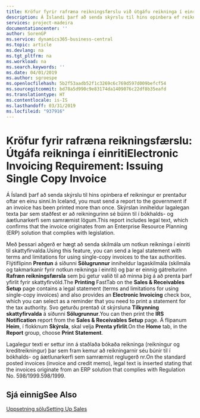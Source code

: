 ```yaml
---
title: Kröfur fyrir rafræna reikningsfærslu við útgáfu reikninga í einriti
description: Á Íslandi þarf að senda skýrslu til hins opinbera ef reikningur er prentaður oftar en einu sinni.
services: project-madeira
documentationcenter: ''
author: SorenGP
ms.service: dynamics365-business-central
ms.topic: article
ms.devlang: na
ms.tgt_pltfrm: na
ms.workload: na
ms.search.keywords: ''
ms.date: 04/01/2019
ms.author: sgroespe
ms.openlocfilehash: 5b2f53aadb52f1c3269c6c769d597d009befcf54
ms.sourcegitcommit: bd78a5d990c9e83174da1409076c22df8b35eafd
ms.translationtype: HT
ms.contentlocale: is-IS
ms.lasthandoff: 03/31/2019
ms.locfileid: "937916"
---
```

# <a name="electronic-invoicing-requirement-issuing-single-copy-invoice"></a><span data-ttu-id="c650b-103">Kröfur fyrir rafræna reikningsfærslu: Útgáfa reikninga í einriti</span><span class="sxs-lookup"><span data-stu-id="c650b-103">Electronic Invoicing Requirement: Issuing Single Copy Invoice</span></span>
<span data-ttu-id="c650b-104">Á Íslandi þarf að senda skýrslu til hins opinbera ef reikningur er prentaður oftar en einu sinni.</span><span class="sxs-lookup"><span data-stu-id="c650b-104">In Iceland, you must send a report to the government if an invoice has been printed more than once.</span></span> <span data-ttu-id="c650b-105">Skýrslan inniheldur lagalegan texta þar sem staðfest er að reikningurinn sé búinn til í bókhalds- og áætlunarkerfi sem samræmist lögum.</span><span class="sxs-lookup"><span data-stu-id="c650b-105">This report includes legal text, which confirms that the invoice originates from an Enterprise Resource Planning (ERP) solution that complies with legislation.</span></span>  

<span data-ttu-id="c650b-106">Með þessari aðgerð er hægt að senda skilmála um notkun reikninga í einriti til skattyfirvalda.</span><span class="sxs-lookup"><span data-stu-id="c650b-106">Using this feature, you can send a legal statement with terms and limitations for using single-copy invoices to the tax authorities.</span></span> <span data-ttu-id="c650b-107">Flýtiflipinn **Prentun** á síðunni **Sölugrunnur** inniheldur lagaskilmála (skilmála og takmarkanir fyrir notkun reikninga í einriti) og þar er einnig gátreiturinn **Rafræn reikningsfærsla** sem þú getur valið til að minna þig á að prenta þarf yfirlit fyrir skattyfirvöld.</span><span class="sxs-lookup"><span data-stu-id="c650b-107">The **Printing** FastTab on the **Sales & Receivables Setup** page contains a legal statement (terms and limitations for using single-copy invoices) and also provides an **Electronic Invoicing** check box, which you can select as a reminder that you need to print a statement for the tax authority.</span></span> <span data-ttu-id="c650b-108">Svo geturðu prentað út skýrsluna **Tilkynning skattyfirvalda** á síðunni **Sölugrunnur**.</span><span class="sxs-lookup"><span data-stu-id="c650b-108">You can then print the **IRS Notification** report from the **Sales & Receivables Setup** page.</span></span> <span data-ttu-id="c650b-109">Á flipanum **Heim**, í flokknum **Skýrsla**, skal velja **Prenta yfirlit**.</span><span class="sxs-lookup"><span data-stu-id="c650b-109">On the **Home** tab, in the **Report** group, choose **Print Statement**.</span></span>  

<span data-ttu-id="c650b-110">Lagalegur texti er settur inn á staðlaða bókaða reikninga (reikningur og kreditreikningur) þar sem fram kemur að reikningarnir séu búnir til í bókhalds- og áætlunarkerfi sem samræmist reglugerð nr.</span><span class="sxs-lookup"><span data-stu-id="c650b-110">On the standard posted invoices (invoice and credit memo), legal text is inserted stating that the invoices originate from an ERP solution that complies with Regulation No.</span></span> <span data-ttu-id="c650b-111">598/1999.</span><span class="sxs-lookup"><span data-stu-id="c650b-111">598/1999.</span></span>  

## <a name="see-also"></a><span data-ttu-id="c650b-112">Sjá einnig</span><span class="sxs-lookup"><span data-stu-id="c650b-112">See Also</span></span>
[<span data-ttu-id="c650b-113">Uppsetning sölu</span><span class="sxs-lookup"><span data-stu-id="c650b-113">Setting Up Sales</span></span>](../../sales-setup-sales.md)  
